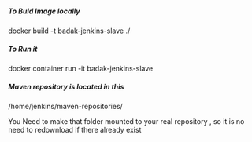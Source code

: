 
##### To Buld Image locally
docker build -t badak-jenkins-slave ./

##### To Run it
docker container run -it badak-jenkins-slave


##### Maven repository is located in this 
/home/jenkins/maven-repositories/

You Need to make that folder mounted to your real repository , so it is no need to redownload if there already exist
